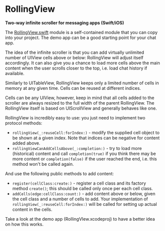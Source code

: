 # RollingView
**Two-way infinite scroller for messaging apps (Swift/iOS)**

The [RollingView.swift](https://github.com/crontab/RollingView/blob/master/RollingView/RollingView.swift) module is a self-contained module that you can copy into your project. The demo app can be a good starting point for your chat app.

The idea of the infinite scroller is that you can add virtually unlimited number of UIView cells above or below: RollingView will adjust itself accordingly. It can also give you a chance to load more cells above the main content when the user scrolls closer to the top, i.e. load chat history if available.

Similarly to UITableView, RollingView keeps only a limited number of cells in memory at any given time. Cells can be reused at different indices.

Cells can be any UIView, however, keep in mind that all cells added to the scroller are always resized to the full width of the parent RollingView. The RollingView itself is based on UIScrollView and generally behaves like one.

RollingView is incredibly easy to use: you just need to implement two protocol methods:

* `rollingView(_:reuseCell:forIndex:)` - modify the supplied cell object to be shown at a given index. Note that indices can be negative for content added above.
* `rollingViewCanAddCellsAbove(_:completion:)` - try to load more (historical) content and call `completion(true)` if you think there may be more content or `completion(false)` if the user reached the end, i.e. this method won't be called again.

And use the following public methods to add content:

* `register(cellClass:create:)` - register a cell class and its factory method `create()`; this should be called only once per each cell class.
* `addCells(edge:cellClass:count:)` - add content above or below, given the cell class and a number of cells to add. Your implementation of `rollingView(_:reuseCell:forIndex:)` will be called for setting up actual content in the cells.

Take a look at the demo app (RollingVIew.xcodeproj) to have a better idea on how this works.
